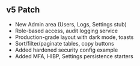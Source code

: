 ## v5 Patch
- New Admin area (Users, Logs, Settings stub)
- Role-based access, audit logging service
- Production-grade layout with dark mode, toasts
- Sort/filter/paginate tables, copy buttons
- Added hardened security config example
- Added MFA, HIBP, Settings persistence starters
